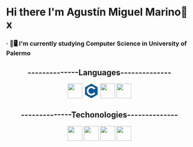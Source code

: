 # Hi there I'm Agustín Miguel Marino👋x
### · 🏢🖥️ I'm currently studying Computer Science in University of Palermo 

<h2 align="center">--------------Languages--------------</h2>
  <p align="center">
    <img src="https://github.com/devicons/devicon/master/icons/python/python-plain.svg" width=40 height=40>
    <img src="https://github.com/devicons/devicon/blob/master/icons/c/c-plain.svg" width=40 height=40>
    <img src="" width=40 height=40>
    <img src="" width=40 height=40>
  </p>
<h2 align="center">--------------Techonologies--------------</h2>
  <p align="center">
    <img src="" width=40 height=40>
    <img src="" width=40 height=40>
    <img src="" width=40 height=40>
    <img src="" width=40 height=40>
  </p>

<!--
**Amarin38/Amarin38** is a ✨ _special_ ✨ repository because its `README.md` (this file) appears on your GitHub profile.


- 🔭 I’m currently working on ...
- 🌱 I’m currently learning ...
- 👯 I’m looking to collaborate on ...
- 🤔 I’m looking for help with ...
- 📫 How to reach me: ...

-->
